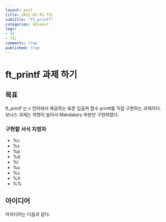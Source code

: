 ```yaml
---
layout: post
title: 2022-01-01-TIL
subtitle: "ft_printf"
categories: 42seoul
tags:
- 42
- TIL
comments: true
published: true
---
```


# ft_printf 과제 하기

## 목표  

ft_printf 는 c 언어에서 제공하는 표준 입출력 함수 printf를 직접 구현하는 과제이다.  
보너스 과제는 악명이 높아서 Mandatory 부분만 구현하였다.  
  
  
### 구현할 서식 지정자  
- %c
- %s
- %p
- %d
- %i
- %u
- %x
- %X
- %%

## 아이디어  

아이디어는 다음과 같다.  




